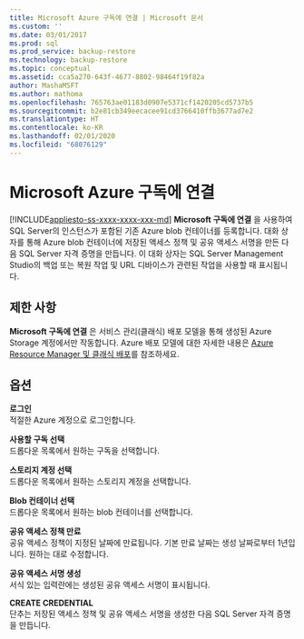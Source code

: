 ```yaml
---
title: Microsoft Azure 구독에 연결 | Microsoft 문서
ms.custom: ''
ms.date: 03/01/2017
ms.prod: sql
ms.prod_service: backup-restore
ms.technology: backup-restore
ms.topic: conceptual
ms.assetid: cca5a270-643f-4677-8802-98464f19f82a
author: MashaMSFT
ms.author: mathoma
ms.openlocfilehash: 765763ae01183d0907e5371cf1420205cd5737b5
ms.sourcegitcommit: b2e81cb349eecacee91cd3766410ffb3677ad7e2
ms.translationtype: HT
ms.contentlocale: ko-KR
ms.lasthandoff: 02/01/2020
ms.locfileid: "68076129"
---
```

# <a name="connect-to-a-microsoft-azure-subscription"></a>Microsoft Azure 구독에 연결
[!INCLUDE[appliesto-ss-xxxx-xxxx-xxx-md](../../includes/appliesto-ss-xxxx-xxxx-xxx-md.md)]
**Microsoft 구독에 연결** 을 사용하여 SQL Server의 인스턴스가 포함된 기존 Azure blob 컨테이너를 등록합니다.  대화 상자를 통해 Azure blob 컨테이너에 저장된 액세스 정책 및 공유 액세스 서명을 만든 다음 SQL Server 자격 증명을 만듭니다.  이 대화 상자는 SQL Server Management Studio의 백업 또는 복원 작업 및 URL 디바이스가 관련된 작업을 사용할 때 표시됩니다.

## <a name="limitation"></a>제한 사항
**Microsoft 구독에 연결** 은 서비스 관리(클래식) 배포 모델을 통해 생성된 Azure Storage 계정에서만 작동합니다.  Azure 배포 모델에 대한 자세한 내용은 [Azure Resource Manager 및 클래식 배포](https://azure.microsoft.com/documentation/articles/resource-manager-deployment-model/)를 참조하세요.

## <a name="options"></a>옵션
**로그인**     
적절한 Azure 계정으로 로그인합니다.

**사용할 구독 선택**      
드롭다운 목록에서 원하는 구독을 선택합니다.

**스토리지 계정 선택**  
드롭다운 목록에서 원하는 스토리지 계정을 선택합니다.

**Blob 컨테이너 선택**   
드롭다운 목록에서 원하는 blob 컨테이너를 선택합니다.

**공유 액세스 정책 만료**   
공유 액세스 정책이 지정된 날짜에 만료됩니다.  기본 만료 날짜는 생성 날짜로부터 1년입니다.  원하는 대로 수정합니다.

**공유 액세스 서명 생성**   
서식 있는 입력란에는 생성된 공유 액세스 서명이 표시됩니다.

**CREATE CREDENTIAL**   
단추는 저장된 액세스 정책 및 공유 액세스 서명을 생성한 다음 SQL Server 자격 증명을 만듭니다.
